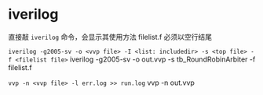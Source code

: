# iverilog

直接敲 `iverilog` 命令，会显示其使用方法
filelist.f 必须以空行结尾

`iverilog -g2005-sv -o <vvp file> -I <list: includedir> -s <top file> -f <filelist file>`
iverilog -g2005-sv -o out.vvp -s tb_RoundRobinArbiter -f filelist.f

`vvp -n <vvp file> -l err.log >> run.log`
vvp -n out.vvp

